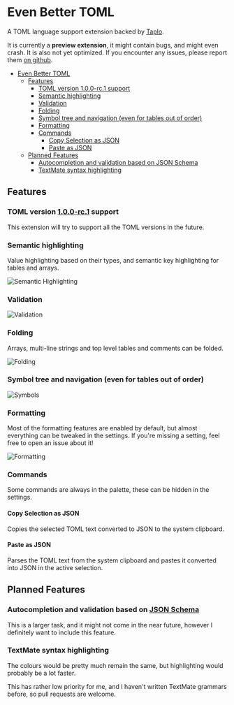 # Even Better TOML

A TOML language support extension backed by [Taplo](https://github.com/tamasfe/taplo).

It is currently a **preview extension**, it might contain bugs, and might even crash. It is also not yet optimized. If you encounter any issues, please report them [on github](https://github.com/tamasfe/taplo/issues).

- [Even Better TOML](#even-better-toml)
  - [Features](#features)
    - [TOML version 1.0.0-rc.1 support](#toml-version-100-rc1-support)
    - [Semantic highlighting](#semantic-highlighting)
    - [Validation](#validation)
    - [Folding](#folding)
    - [Symbol tree and navigation (even for tables out of order)](#symbol-tree-and-navigation-even-for-tables-out-of-order)
    - [Formatting](#formatting)
    - [Commands](#commands)
      - [Copy Selection as JSON](#copy-selection-as-json)
      - [Paste as JSON](#paste-as-json)
  - [Planned Features](#planned-features)
    - [Autocompletion and validation based on JSON Schema](#autocompletion-and-validation-based-on-json-schema)
    - [TextMate syntax highlighting](#textmate-syntax-highlighting)

## Features

### TOML version [1.0.0-rc.1](https://github.com/toml-lang/toml/blob/master/versions/en/toml-v1.0.0-rc.1.md) support

This extension will try to support all the TOML versions in the future.

### Semantic highlighting

Value highlighting based on their types, and semantic key highlighting for tables and arrays.

![Semantic Highlighting](highlight.png)

### Validation

![Validation](validation.gif)

### Folding

Arrays, multi-line strings and top level tables and comments can be folded.

![Folding](folding.gif)

### Symbol tree and navigation (even for tables out of order)

![Symbols](symbols.gif)

### Formatting

Most of the formatting features are enabled by default, but almost everything can be tweaked in the settings. If you're missing a setting, feel free to open an issue about it!

![Formatting](formatting.gif)

### Commands

Some commands are always in the palette, these can be hidden in the settings.

#### Copy Selection as JSON

Copies the selected TOML text converted to JSON to the system clipboard.

#### Paste as JSON

Parses the TOML text from the system clipboard and pastes it converted into JSON in the active selection.

## Planned Features

### Autocompletion and validation based on [JSON Schema](https://json-schema.org/)

This is a larger task, and it might not come in the near future, however I definitely want to include this feature.

### TextMate syntax highlighting

The colours would be pretty much remain the same, but highlighting would probably be a lot faster.

This has rather low priority for me, and I haven't written TextMate grammars before, so pull requests are welcome.
